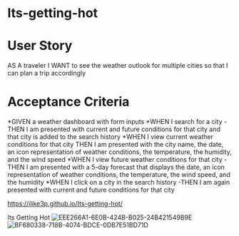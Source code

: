 # Its-getting-hot

# User Story

AS A traveler I WANT to see the weather outlook for multiple cities so that I can plan a trip accordingly

# Acceptance Criteria

*GIVEN a weather dashboard with form inputs
*WHEN I search for a city
-THEN I am presented with current and future conditions for that city and that city is added to the search history
*WHEN I view current weather conditions for that city
THEN I am presented with the city name, the date, an icon representation of weather conditions, the temperature, the humidity, and the wind speed
*WHEN I view future weather conditions for that city
-THEN I am presented with a 5-day forecast that displays the date, an icon representation of weather conditions, the temperature, the wind speed, and the humidity
*WHEN I click on a city in the search history
-THEN I am again presented with current and future conditions for that city

<https://ilike3p.github.io/Its-getting-hot/>

Its Getting Hot
![EEE266A1-6E0B-424B-B025-24B421549B9E](https://user-images.githubusercontent.com/39431924/214930519-f8d149be-f29e-4e7b-a907-cdf1e468512d.jpeg)
![BF680338-718B-4074-BDCE-0DB7E51BD71D](https://user-images.githubusercontent.com/39431924/214930559-bd8f6a60-a06a-40c7-944e-0ee4b89b07dd.jpeg)
